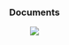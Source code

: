 <div align="center">
    <h3> <strong> Documents </strong> </h3>
    <img src="https://img.shields.io/github/last-commit/caodoc/documents?style=for-the-badge">
</div>